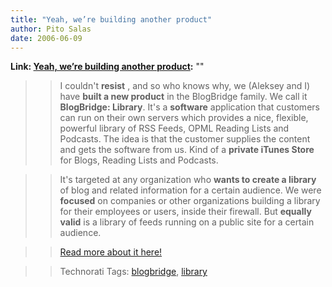 ```yaml
---
title: "Yeah, we’re building another product"
author: Pito Salas
date: 2006-06-09
---
```


**Link: [Yeah, we’re building another product](None):** ""


>>

>> I couldn't **resist** , and so who knows why, we (Aleksey and I) have
**built a new product** in the BlogBridge family. We call it **BlogBridge:
Library**. It's a **software** application that customers can run on their own
servers which provides a nice, flexible, powerful library of RSS Feeds, OPML
Reading Lists and Podcasts. The idea is that the customer supplies the content
and gets the software from us. Kind of a **private iTunes Store** for Blogs,
Reading Lists and Podcasts.

>>

>> It's targeted at any organization who **wants to create a library** of blog
and related information for a certain audience. We were **focused** on
companies or other organizations building a library for their employees or
users, inside their firewall. But **equally valid** is a library of feeds
running on a public site for a certain audience.

>>

>> [Read more about it
here!](<http://www.blogbridge.com/archives/2006/06/announcing_blog_2.php>)

>>

>> Technorati Tags: [blogbridge](<http://www.technorati.com/tag/blogbridge>),
[library](<http://www.technorati.com/tag/library>)


